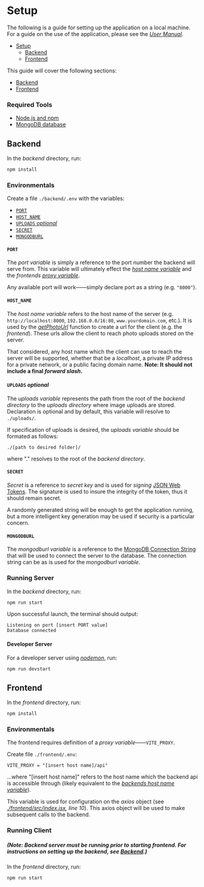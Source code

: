 # Setup
The following is a guide for setting up the application on a local machine. For a guide on the use of the application, please see the [*User Manual*](./user-manual.md).

- [Setup](#setup)
    - [Backend](#backend)
    - [Frontend](#frontend)

This guide will cover the following sections:
- [Backend](#backend)
- [Frontend](#frontend)

### Required Tools
- [Node.js and npm](https://docs.npmjs.com/downloading-and-installing-node-js-and-npm)
- [MongoDB database](https://www.mongodb.com/resources/products/fundamentals/create-database)

## Backend
In the *backend* directory, run:
```bash
npm install
```

### Environmentals
Create a file ```./backend/.env``` with the variables:
- [```PORT```](#port)
- [```HOST_NAME```](#host_name)
- [```UPLOADS``` *optional*](#uploads)
- [```SECRET```](#secret)
- [```MONGODBURL```](#mongodburl)

#### ```PORT```
The *port variable* is simply a reference to the port number the backend will serve from. This variable will ultimately effect the [*host name variable*](#host_name) and the *frontends* [*proxy variable*](#frontend). 

Any available port will work——simply declare port as a string (e.g. ```"8000"```).

#### ```HOST_NAME```
The *host name variable* refers to the host name of the server (e.g. ```http://localhost:8000```, ```192.168.0.0/16:80```, ```www.yourdomain.com```, etc.). It is used by the [*getPhotoUrl*](https://github.com/Mario-Florio/social-media-app/blob/main/backend/database/methods/__utils__/getPhotoUrl.js) function to create a url for the client (e.g. the *frontend*). These urls allow the client to reach photo uploads stored on the server.

That considered, any host name which the client can use to reach the server will be supported, whether that be a *localhost*, a private IP address for a private network, or a public facing domain name. **Note: It should not include a final *forward slash*.**

#### ```UPLOADS``` *optional*
The *uploads variable* represents the path from the root of the *backend directory* to the *uploads directory* where image uploads are stored. Declaration is optional and by default, this variable will resolve to ```./uploads/```.

If specification of uploads is desired, the *uploads variable* should be formated as follows:

```./[path to desired folder]/```

where "." resolves to the root of the *backend directory*.

#### ```SECRET```
*Secret* is a reference to *secret key* and is used for *signing* [JSON Web Tokens](https://jwt.io/introduction/). The signature is used to insure the integrity of the token, thus it should remain secret.

A randomly generated string will be enough to get the application running, but a more intelligent key generation may be used if security is a particular concern.

#### ```MONGODBURL```
The *mongodburl variable* is a reference to the [MongoDB Connection String](https://www.mongodb.com/docs/v6.3/reference/connection-string/) that will be used to connect the server to the database. The connection string can be as is used for the *mongodburl variable*.

### Running Server
In the *backend* directory, run:
```bash
npm run start
```

Upon successful launch, the terminal should output:
```
Listening on port [insert PORT value]
Database connected
```

#### Developer Server
For a developer server using [*nodemon*](), run:
```bash
npm run devstart
```

## Frontend
In the *frontend* directory, run:
```bash
npm install
```

### Environmentals
The frontend requires definition of a *proxy variable*——```VITE_PROXY```.

Create file ```./frontend/.env```:
```env
VITE_PROXY = "[insert host name]/api"
```

...where "[insert host name]" refers to the host name which the backend api is accessible through (likely equivalent to the [*backends host name variable*](#host_name)).

This variable is used for configuration on the *axios* object (see *[./frontend/src/index.jsx](https://github.com/Mario-Florio/social-media-app/blob/main/frontend/src/index.jsx), line 10*). This axios object will be used to make subsequent calls to the backend.

### Running Client
##### (Note: *Backend* server must be running prior to starting *frontend*. For instructions on setting up the backend, see [Backend](#backend).)
In the *frontend* directory, run:
```bash
npm run start
```
